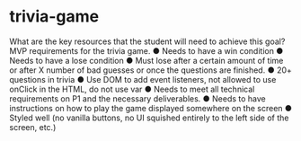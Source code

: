 # trivia-game

What are the key resources that the student will need to achieve this goal?
MVP requirements for the trivia game.
● Needs to have a win condition
● Needs to have a lose condition
● Must lose after a certain amount of time or after X number of bad guesses or once the
questions are finished.
● 20+ questions in trivia
● Use DOM to add event listeners, not allowed to use onClick in the HTML, do not use var
● Needs to meet all technical requirements on P1 and the necessary deliverables.
● Needs to have instructions on how to play the game displayed somewhere on the screen
● Styled well (no vanilla buttons, no UI squished entirely to the left side of the screen, etc.)
